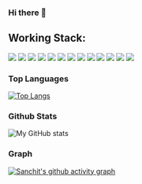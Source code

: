 ### Hi there 👋

## Working Stack:

<div>
    <img src="https://img.shields.io/badge/-Java-000000?style=flat&logo=java&logoColor=F44336" />
    <img src="https://img.shields.io/badge/-Spring-000000?style=flat&logo=spring&logoColor=4AAA3C" />
    <img src="https://img.shields.io/badge/-IntelliJ-000000?style=flat&logo=intellijidea&logoColor=396E9B" />
    <img src="https://img.shields.io/badge/-Kotlin-000000?style=flat&logo=java&logoColor=F44336" />
    <img src="https://img.shields.io/badge/-PostgreSQL-000000?style=flat&logo=postgresql&logoColor=1E87E3" />
    <img src="https://img.shields.io/badge/-git-000000?&style=flat&logo=git&logoColor=E64A19"/>
    <img src="https://img.shields.io/badge/-Github-000000?style=flat&logo=github&logoColor=DEDEDF" />  
    <img src="https://img.shields.io/badge/-HTML-000000?&style=flat&logo=html5"/>
    <img src="https://img.shields.io/badge/-CSS-000000?&style=flat&logo=css3&logoColor=42A5F5"/>
    <img src="https://img.shields.io/badge/-JavaScript-000000?style=flat&logo=javascript&logoColor=FFCA28" />
    <img src="https://img.shields.io/badge/-React-000000?style=flat&logo=react&logoColor=03AABF" />
    <img src="https://img.shields.io/badge/-WebStorm-000000?style=flat&logo=webstorm&logoColor=03AABF" />
    <img src="https://img.shields.io/badge/-Python-000000?style=flat&logo=python&logoColorhalf=396E9B" />
</div>


### Top Languages
[![Top Langs](https://github-readme-stats.vercel.app/api/top-langs/?username=arturradiuk&count_private=true&include_all_commits=true&layout=compact&title_color=00FF00&icon_color=00FF00&text_color=FFFFFF&bg_color=000000)](https://github-readme-stats.vercel.app/api/top-langs/?username=arturradiuk&count_private=true&include_all_commits=true&layout=compact&title_color=00FF00&icon_color=00FF00&text_color=FFFFFF&bg_color=000000)


### Github Stats
![My GitHub stats](https://github-readme-stats.vercel.app/api?username=arturradiuk&count_private=true&show_icons=true&theme=radical&include_all_commits=true)


### Graph
[![Sanchit's github activity graph](https://activity-graph.herokuapp.com/graph?username=arturradiuk&&bg_color=000000&color=00FF00&line=FFFF00&point=00ADFE&area=true)](https://activity-graph.herokuapp.com/graph?username=arturradiuk&theme=dracula)


<!--
**arturradiuk/arturradiuk** is a ✨ _special_ ✨ repository because its `README.md` (this file) appears on your GitHub profile.

Here are some ideas to get you started:

- 🔭 I’m currently working on ...
- 🌱 I’m currently learning ...
- 👯 I’m looking to collaborate on ...
- 🤔 I’m looking for help with ...
- 💬 Ask me about ...
- 📫 How to reach me: ...
- 😄 Pronouns: ...
- ⚡ Fun fact: ...
-->
